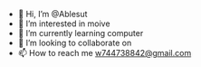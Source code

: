 - 👋 Hi, I’m @Ablesut
- 👀 I’m interested in moive
- 🌱 I’m currently learning computer
- 💞️ I’m looking to collaborate on 
- 📫 How to reach me w744738842@gmail.com

<!---
Ablesut/Ablesut is a ✨ special ✨ repository because its `README.md` (this file) appears on your GitHub profile.
You can click the Preview link to take a look at your changes.
--->
